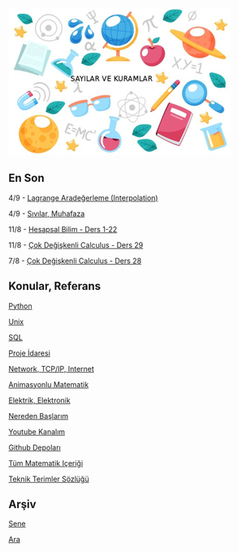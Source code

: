 
![](sk.jpg)

## En Son

4/9 - [Lagrange Aradeğerleme (Interpolation)](https://burakbayramli.github.io/dersblog/compscieng/compscieng_app20cfit1/egri_uydurma_aradegerleme__interpolation___1.html#lagrange)

4/9 - [Sıvılar, Muhafaza](https://burakbayramli.github.io/dersblog/phy/phy_050_cons/muhafaza_kanunlari.html)

11/8 - [Hesapsal Bilim - Ders 1-22](https://burakbayramli.github.io/dersblog/compscieng/compscieng_1_22/ders_1.22.html)

11/8 - [Çok Değişkenli Calculus - Ders 29](https://burakbayramli.github.io/dersblog/calc_multi/calc_multi_29/ders_29.html)

7/8 - [Çok Değişkenli Calculus - Ders 28](https://burakbayramli.github.io/dersblog/calc_multi/calc_multi_28/ders_28.html)

## Konular, Referans

[Python](2016/01/python-dil-ogrenimi.md)

[Unix](2020/07/unix.md)

[SQL](2012/03/sql.md)

[Proje İdaresi](2020/07/proje-idaresi.md)

[Network, TCP/IP, Internet](2000/10/network.md)

[Animasyonlu Matematik](https://www.youtube.com/channel/UCx64ou5qw0Q9LLkwE8xSNEg)

[Elektrik, Elektronik](2020/08/elektronik.md)

[Nereden Başlarım](2019/01/nereden.md)

[Youtube Kanalım](https://www.youtube.com/channel/UCMAUsgUq5ODy8kMnJlUBUdQ)

[Github Depoları](https://github.com/burakbayramli)

[Tüm Matematik Içeriği](https://burakbayramli.github.io/dersblog/)

[Teknik Terimler Sözlüğü](https://burakbayramli.github.io/dersblog/algs/dict/teknik_terimler_sozlugu.html)

## Arşiv

[Sene](year.md)

[Ara](ara.html)


